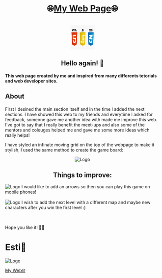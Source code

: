 <div align="center">
  
# 🌐[My Web Page](https://estishi87.github.io/CatchMeIfYouCan/)🌐
<br >

<!-- Donut PIC -->
<div align="center">
    <img src="images/HTMLCSSJS.png" width="80" height="80">
  </a>


  
  

## Hello again! 👋<br > 


#### <p align="left">This web page created by me and inspired from many differents tetorials and web developer sites.<br > </p>
  ## <p align="left">About</p> 

<p align="left">First I desined the main section itself and in the time I added the next sections.
I have showed this web to my friends and everytime I asked for feedback, someone gave me another idea with made me improve this web.
I've got to say that I really benefit the meet-ups and also some of the mentors and coleuges helped me and gave me some more ideas which really helps!
  
</div> 

<p align="left">I have styled an infinate moving grid on the top of the webpage to make it stylish, I used the same method to create the game board:<p align="left">
<!-- Moving Letters Pic -->
<div align="center">
    <img src="images/grid.JPG" alt="Logo" width="500" height="80">
  </a>

## Things to improve: <br >
<div align="left">
    <img src="images/icecream1.jpg" alt="Logo" width="25" height="25">
  </a> I would like to add an arrows so then you can play this game on mobile phones! <br ><br >
<img src="images/icecream1.jpg" alt="Logo" width="25" height="25">
  </a> I wish to add the next level with a different map and maybe new characters after you win the first level :) <br >
<br ><br >

Hope you like it! 🙌🏻

# Esti🎀<br />
<!-- PIC OF ME --> <div align="left">
  <a href="https://estishi87.github.io/EstiShi/">
    <img src="images/lisa3.png" alt="Logo" width="80" height="80">
  </a> <br >
  
[My Web🌐](https://estishi87.github.io/EstiShi/)
<br >
